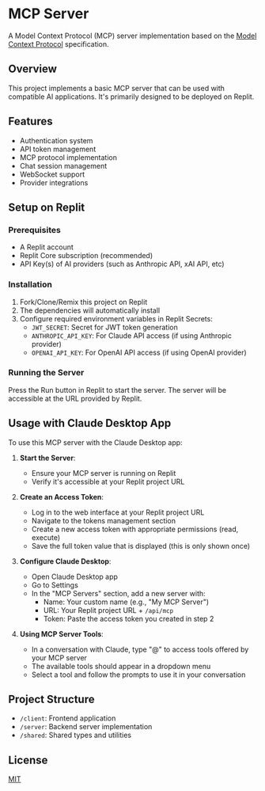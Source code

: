 # MCP Server

A Model Context Protocol (MCP) server implementation based on the [Model Context Protocol](https://modelcontextprotocol.io/) specification.

## Overview

This project implements a basic MCP server that can be used with compatible AI applications. It's primarily designed to be deployed on Replit.

## Features

- Authentication system
- API token management
- MCP protocol implementation
- Chat session management
- WebSocket support
- Provider integrations

## Setup on Replit

### Prerequisites

- A Replit account
- Replit Core subscription (recommended)
- API Key(s) of AI providers (such as Anthropic API, xAI API, etc)

### Installation

1. Fork/Clone/Remix this project on Replit
2. The dependencies will automatically install
3. Configure required environment variables in Replit Secrets:
   - `JWT_SECRET`: Secret for JWT token generation
   - `ANTHROPIC_API_KEY`: For Claude API access (if using Anthropic provider)
   - `OPENAI_API_KEY`: For OpenAI API access (if using OpenAI provider)

### Running the Server

Press the Run button in Replit to start the server. The server will be accessible at the URL provided by Replit.

## Usage with Claude Desktop App

To use this MCP server with the Claude Desktop app:

1. **Start the Server**: 
   - Ensure your MCP server is running on Replit
   - Verify it's accessible at your Replit project URL

2. **Create an Access Token**:
   - Log in to the web interface at your Replit project URL
   - Navigate to the tokens management section
   - Create a new access token with appropriate permissions (read, execute)
   - Save the full token value that is displayed (this is only shown once)

3. **Configure Claude Desktop**:
   - Open Claude Desktop app
   - Go to Settings
   - In the "MCP Servers" section, add a new server with:
     - Name: Your custom name (e.g., "My MCP Server")
     - URL: Your Replit project URL + `/api/mcp`
     - Token: Paste the access token you created in step 2

4. **Using MCP Server Tools**:
   - In a conversation with Claude, type "@" to access tools offered by your MCP server
   - The available tools should appear in a dropdown menu
   - Select a tool and follow the prompts to use it in your conversation

## Project Structure

- `/client`: Frontend application
- `/server`: Backend server implementation
- `/shared`: Shared types and utilities

## License

[MIT](https://opensource.org/licenses/MIT)